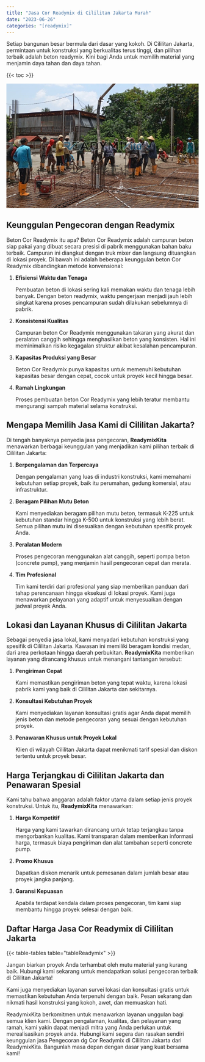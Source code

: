```yaml
---
title: "Jasa Cor Readymix di Cililitan Jakarta Murah"
date: "2023-06-26"
categories: "[readymix]"
---
```


Setiap bangunan besar bermula dari dasar yang kokoh. Di Cililitan Jakarta, permintaan untuk konstruksi yang berkualitas terus tinggi, dan pilihan terbaik adalah beton readymix. Kini bagi Anda untuk memilih material yang menjamin daya tahan dan daya tahan.

{{< toc >}}

![Jasa Cor Readymix di Cililitan Jakarta Murah](/images/readymix/cor-readymix-28.jpg)

## Keunggulan Pengecoran dengan Readymix

Beton Cor Readymix itu apa? Beton Cor Readymix adalah campuran beton siap pakai yang dibuat secara presisi di pabrik menggunakan bahan baku terbaik. Campuran ini diangkut dengan truk mixer dan langsung dituangkan di lokasi proyek. Di bawah ini adalah beberapa keunggulan beton Cor Readymix dibandingkan metode konvensional:

1. **Efisiensi Waktu dan Tenaga**

   Pembuatan beton di lokasi sering kali memakan waktu dan tenaga lebih banyak. Dengan beton readymix, waktu pengerjaan menjadi jauh lebih singkat karena proses pencampuran sudah dilakukan sebelumnya di pabrik.

2. **Konsistensi Kualitas**

   Campuran beton Cor Readymix menggunakan takaran yang akurat dan peralatan canggih sehingga menghasilkan beton yang konsisten. Hal ini meminimalkan risiko kegagalan struktur akibat kesalahan pencampuran.

3. **Kapasitas Produksi yang Besar**

   Beton Cor Readymix punya kapasitas untuk memenuhi kebutuhan kapasitas besar dengan cepat, cocok untuk proyek kecil hingga besar.

4. **Ramah Lingkungan**

   Proses pembuatan beton Cor Readymix yang lebih teratur membantu mengurangi sampah material selama konstruksi.

## Mengapa Memilih Jasa Kami di Cililitan Jakarta?

Di tengah banyaknya penyedia jasa pengecoran, **ReadymixKita** menawarkan berbagai keunggulan yang menjadikan kami pilihan terbaik di Cililitan Jakarta:

1. **Berpengalaman dan Terpercaya**

   Dengan pengalaman yang luas di industri konstruksi, kami memahami kebutuhan setiap proyek, baik itu perumahan, gedung komersial, atau infrastruktur.

2. **Beragam Pilihan Mutu Beton**

   Kami menyediakan beragam pilihan mutu beton, termasuk K-225 untuk kebutuhan standar hingga K-500 untuk konstruksi yang lebih berat. Semua pilihan mutu ini disesuaikan dengan kebutuhan spesifik proyek Anda.

3. **Peralatan Modern**

   Proses pengecoran menggunakan alat canggih, seperti pompa beton (concrete pump), yang menjamin hasil pengecoran cepat dan merata.

4. **Tim Profesional**

   Tim kami terdiri dari profesional yang siap memberikan panduan dari tahap perencanaan hingga eksekusi di lokasi proyek. Kami juga menawarkan pelayanan yang adaptif untuk menyesuaikan dengan jadwal proyek Anda.

## Lokasi dan Layanan Khusus di Cililitan Jakarta

Sebagai penyedia jasa lokal, kami menyadari kebutuhan konstruksi yang spesifik di Cililitan Jakarta. Kawasan ini memiliki beragam kondisi medan, dari area perkotaan hingga daerah perbukitan. **ReadymixKita** memberikan layanan yang dirancang khusus untuk menangani tantangan tersebut:

1. **Pengiriman Cepat**

   Kami memastikan pengiriman beton yang tepat waktu, karena lokasi pabrik kami yang baik di Cililitan Jakarta dan sekitarnya.

2. **Konsultasi Kebutuhan Proyek**

   Kami menyediakan layanan konsultasi gratis agar Anda dapat memilih jenis beton dan metode pengecoran yang sesuai dengan kebutuhan proyek.

3. **Penawaran Khusus untuk Proyek Lokal**

   Klien di wilayah Cililitan Jakarta dapat menikmati tarif spesial dan diskon tertentu untuk proyek besar.

## Harga Terjangkau di Cililitan Jakarta dan Penawaran Spesial

Kami tahu bahwa anggaran adalah faktor utama dalam setiap jenis proyek konstruksi. Untuk itu, **ReadymixKita** menawarkan:

1. **Harga Kompetitif**

   Harga yang kami tawarkan dirancang untuk tetap terjangkau tanpa mengorbankan kualitas. Kami transparan dalam memberikan informasi harga, termasuk biaya pengiriman dan alat tambahan seperti concrete pump.

2. **Promo Khusus**

   Dapatkan diskon menarik untuk pemesanan dalam jumlah besar atau proyek jangka panjang.

3. **Garansi Kepuasan**

   Apabila terdapat kendala dalam proses pengecoran, tim kami siap membantu hingga proyek selesai dengan baik.

## Daftar Harga Jasa Cor Readymix di Cililitan Jakarta

{{< table-tables table="tableReadymix" >}}

Jangan biarkan proyek Anda terhambat oleh mutu material yang kurang baik. Hubungi kami sekarang untuk mendapatkan solusi pengecoran terbaik di Cililitan Jakarta!

Kami juga menyediakan layanan survei lokasi dan konsultasi gratis untuk memastikan kebutuhan Anda terpenuhi dengan baik. Pesan sekarang dan nikmati hasil konstruksi yang kokoh, awet, dan memuaskan hati.

ReadymixKita berkomitmen untuk menawarkan layanan unggulan bagi semua klien kami. Dengan pengalaman, kualitas, dan pelayanan yang ramah, kami yakin dapat menjadi mitra yang Anda perlukan untuk merealisasikan proyek anda. Hubungi kami segera dan rasakan sendiri keunggulan jasa Pengecoran dg Cor Readymix di Cililitan Jakarta dari ReadymixKita. Bangunlah masa depan dengan dasar yang kuat bersama kami!
